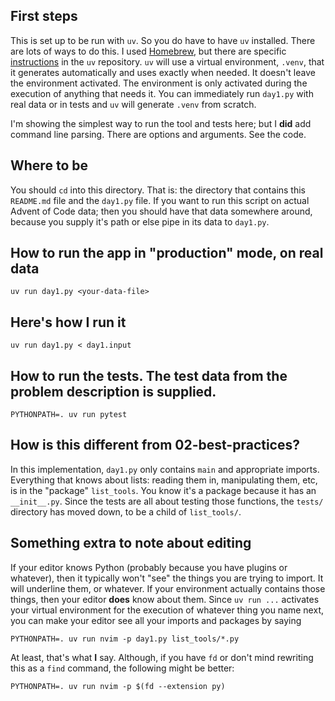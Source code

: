 ## First steps
This is set up to be run with `uv`.  So you do have to have `uv` installed.  There are lots of ways to do this.  I used [Homebrew](), but there are specific [instructions](https://github.com/astral-sh/uv?tab=readme-ov-file#installation) in the `uv` repository.  `uv` will use a virtual environment, `.venv`, that it generates automatically and uses exactly when needed.  It doesn't leave the environment activated.  The environment is only activated during the execution of anything that needs it.  You can immediately run `day1.py` with real data or in tests and `uv` will generate `.venv` from scratch.

I'm showing the simplest way to run the tool and tests here; but I **did** add command line parsing.  There are options and arguments.  See the code.

## Where to be
You should `cd` into this directory.  That is: the directory that contains this `README.md` file and the `day1.py` file.  If you want to run this script on actual Advent of Code data; then you should have that data somewhere around, because you supply it's path or else pipe in its data to `day1.py`.

## How to run the app in "production" mode, on real data
`uv run day1.py <your-data-file>`

## Here's how I run it
`uv run day1.py < day1.input`

## How to run the tests.  The test data from the problem description is supplied.
`PYTHONPATH=. uv run pytest`

## How is this different from 02-best-practices?

In this implementation, `day1.py` only contains `main` and appropriate imports.  Everything that knows about lists: reading them in, manipulating them, etc, is in the "package" `list_tools`.  You know it's a package because it has an `__init__.py`.  Since the tests are all about testing those functions, the `tests/` directory has moved down, to be a child of `list_tools/`.

## Something extra to note about editing

If your editor knows Python (probably because you have plugins or whatever), then it typically won't "see" the things you are trying to import.  It will underline them, or whatever.  If your environment actually contains those things, then your editor **does** know about them.  Since `uv run ...` activates your virtual environment for the execution of whatever thing you name next, you can make your editor see all your imports and packages by saying

```
PYTHONPATH=. uv run nvim -p day1.py list_tools/*.py
```

At least, that's what **I** say.  Although, if you have `fd` or don't mind rewriting this as a `find` command, the following might be better:

```
PYTHONPATH=. uv run nvim -p $(fd --extension py)
```
